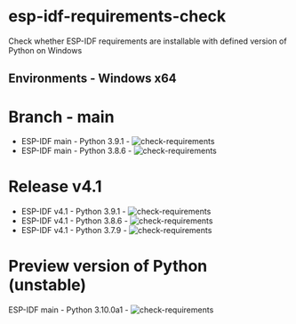 # esp-idf-requirements-check
Check whether ESP-IDF requirements are installable with defined version of Python on Windows

## Environments - Windows x64

# Branch - main

* ESP-IDF main - Python 3.9.1 - ![check-requirements](https://github.com/georgik/esp-idf-requirements-check/workflows/check-requirements/badge.svg?branch=main_py3.9)
* ESP-IDF main - Python 3.8.6 - ![check-requirements](https://github.com/georgik/esp-idf-requirements-check/workflows/check-requirements/badge.svg?branch=main_py3.8)

# Release v4.1

* ESP-IDF v4.1 - Python 3.9.1 - ![check-requirements](https://github.com/georgik/esp-idf-requirements-check/workflows/check-requirements/badge.svg?branch=release%2Fv4.1_py3.9)
* ESP-IDF v4.1 - Python 3.8.6 - ![check-requirements](https://github.com/georgik/esp-idf-requirements-check/workflows/check-requirements/badge.svg?branch=release%2Fv4.1_py3.8)
* ESP-IDF v4.1 - Python 3.7.9 - ![check-requirements](https://github.com/georgik/esp-idf-requirements-check/workflows/check-requirements/badge.svg?branch=release%2Fv4.1_py3.7)

# Preview version of Python (unstable)
ESP-IDF main - Python 3.10.0a1 - ![check-requirements](https://github.com/georgik/esp-idf-requirements-check/workflows/check-requirements/badge.svgbadge.svg?branch=main_py3.10)

